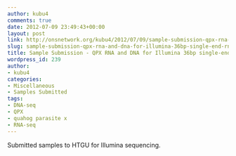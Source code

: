 ```yaml
---
author: kubu4
comments: true
date: 2012-07-09 23:49:43+00:00
layout: post
link: http://onsnetwork.org/kubu4/2012/07/09/sample-submission-qpx-rna-and-dna-for-illumina-36bp-single-end-rnadnaseq/
slug: sample-submission-qpx-rna-and-dna-for-illumina-36bp-single-end-rnadnaseq
title: Sample Submission - QPX RNA and DNA for Illumina 36bp single-end RNA/DNAseq
wordpress_id: 239
author:
- kubu4
categories:
- Miscellaneous
- Samples Submitted
tags:
- DNA-seq
- QPX
- quahog parasite x
- RNA-seq
---
```


Submitted samples to HTGU for Illumina sequencing.
